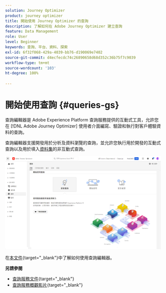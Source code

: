 ```yaml
---
solution: Journey Optimizer
product: journey optimizer
title: 開始使用 Journey Optimizer 的查詢
description: 了解如何在 Adobe Journey Optimizer 建立查詢
feature: Data Management
role: User
level: Beginner
keywords: 查詢、平台、資料、探索
exl-id: 6f32f068-429a-4039-bb76-d190069e7402
source-git-commit: d4ecfecdc74c26890658d68d352c36b75f7c9039
workflow-type: tm+mt
source-wordcount: '103'
ht-degree: 100%

---
```


# 開始使用查詢 {#queries-gs}

查詢編輯器是 Adobe Experience Platform 查詢服務提供的互動式工具，允許您在 [!DNL Adobe Journey Optimizer] 使用者介面編寫、驗證和執行對客戶體驗資料的查詢。

查詢編輯器支援開發用於分析及資料瀏覽的查詢，並允許您執行用於開發的互動式查詢以及用於填入[資料集](get-started-datasets.md)的非互動式查詢。

![](assets/queries-home.png)

在[本文件](https://experienceleague.adobe.com/docs/experience-platform/query/ui/user-guide.html?lang=zh-Hant){target="_blank"}中了解如何使用查詢編輯器。

**另請參閱**

* [查詢服務文件](https://experienceleague.adobe.com/docs/experience-platform/query/home.html?lang=zh-Hant){target="_blank"}
* [查詢服務概觀影片](https://experienceleague.adobe.com/docs/platform-learn/tutorials/queries/understanding-query-service.html?lang=zh-Hant){target="_blank"}
